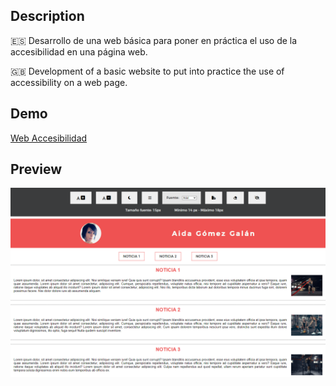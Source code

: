## Description
🇪🇸 Desarrollo de una web básica para poner en práctica el uso de la accesibilidad en una página web.

🇬🇧 Development of a basic website to put into practice the use of accessibility on a web page.
## Demo
[Web Accesibilidad](https://aidagomezgalan.github.io/web-accesibilidad/)
## Preview
![Screenshot web accesibilidad](screenshot.png)


